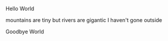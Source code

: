 Hello World






mountains are tiny
but rivers are gigantic
I haven't gone outside





Goodbye World